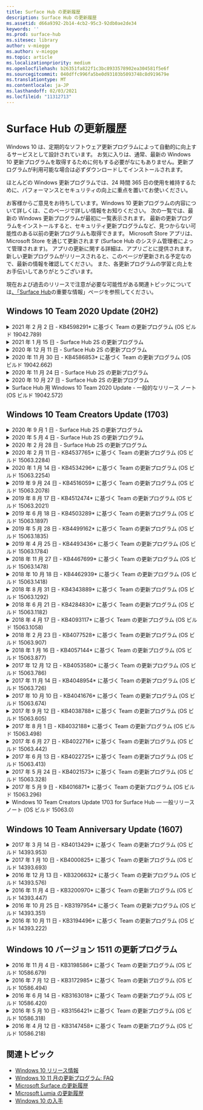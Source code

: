```yaml
---
title: Surface Hub の更新履歴
description: Surface Hub の更新履歴
ms.assetid: d66a9392-2b14-4cb2-95c3-92db0ae2de34
keywords: ''
ms.prod: surface-hub
ms.sitesec: library
author: v-miegge
ms.author: v-miegge
ms.topic: article
ms.localizationpriority: medium
ms.openlocfilehash: b26351fa822f1c3bc8933578902ea304581f5e6f
ms.sourcegitcommit: 040dffc996fa5be0d93103b5093748c8d919679e
ms.translationtype: MT
ms.contentlocale: ja-JP
ms.lasthandoff: 02/03/2021
ms.locfileid: "11312713"
---
```

# Surface Hub の更新履歴

Windows 10 は、定期的なソフトウェア更新プログラムによって自動的に向上するサービスとして設計されています。 お気に入りは、通常、最新の Windows 10 更新プログラムを取得するために何もする必要がなにもありません。更新プログラムが利用可能な場合は必ずダウンロードしてインストールされます。

ほとんどの Windows 更新プログラムでは、24 時間 365 日の使用を維持するために、パフォーマンスとセキュリティの向上に重点を置いてお使いください。

お客様からご意見をお待ちしています。Windows 10 更新プログラムの内容について詳しくは、このページで詳しい情報をお知りください。 次の一覧では、最新の Windows 更新プログラムが最初に一覧表示されます。 最新の更新プログラムをインストールすると、セキュリティ更新プログラムなど、見つからない可能性のある以前の更新プログラムも取得できます。 Microsoft Store アプリは、Microsoft Store を通じて更新されます (Surface Hub のシステム管理者によって管理されます)。 アプリの更新に関する詳細は、アプリごとに提供されます。
新しい更新プログラムがリリースされると、このページが更新される予定なので、最新の情報を確認してください。 また、各更新プログラムの学習と向上をお手伝いしてありがとうございます。

現在および過去のリリースで注意が必要な可能性がある関連トピックについては[、「Surface Hub](https://support.microsoft.com/products/surface-devices/surface-hub)の重要な情報」ページを参照してください。

## Windows 10 Team 2020 Update (20H2)

<details>
<summary>2021 年 2 月 2 日 - KB4598291* に基づく Team の更新プログラム (OS ビルド 19042.789)</summary>

Surface Hub に対するこの更新プログラムには、品質の向上とセキュリティ修正プログラムが含まれています。 Windows 10 の更新履歴に既に説明されていない Surface Hub の主要な更新 [プログラムには、次のものが](https://support.microsoft.com/help/4581839/windows-10-update-history)含まれます。

* デバイス アカウントの UPN が SMTP と等しくない場合に Exchange との予定表の同期が機能する問題を修正します。
* 管理者が Exchange との予定表の同期中にモダン認証の使用を無効にする機能を追加します。
* [デバイス アカウントの資格情報を使用する] 機能が有効にされた後に、Surface Hub ユーザーにプロキシ資格情報の入力を求めずに確認します。
* 認証を必要とするプロキシが使用されている場合、Windows Update とストアの更新プログラムのチェックが完了しない問題を解決します。
* ワイヤード (有線) 取り込みシナリオ中の Connect アプリの信頼性が向上します。

デバイスの機能とサービスを有効または無効にする方法については [、Surface Hub](https://docs.microsoft.com/surface-hub/) 管理者ガイドを参照してください。 *[KB4598291](https://support.microsoft.com/help/4598291)
</details>

<details>
<summary>2021 年 1 月 15 日 - Surface Hub 2S の更新プログラム</summary>

この更新プログラムは Surface Hub 2S に固有の更新プログラムであり、次に示すドライバーとファームウェアの更新プログラムを提供します。

* Surface SMC ファームウェア更新プログラム - 3.93.139.0
* Surface UEFI 更新プログラム - 694.3473.768.0
</details>

<details>
<summary>2020 年 12 月 11 日 - Surface Hub 2S の更新プログラム</summary>

この更新プログラムは Surface Hub 2S に固有の更新プログラムであり、次に示すドライバーとファームウェアの更新プログラムを提供します。

* Surface SMC ファームウェア更新プログラム - 3.92.139.0
* Surface UEFI 更新プログラム - 694.3447.768.0
</details>

<details>
<summary>2020 年 11 月 30 日 - KB4586853* に基づく Team の更新プログラム (OS ビルド 19042.662)</summary>

Surface Hub に対するこの更新プログラムには、品質の向上とセキュリティ修正プログラムが含まれています。 Windows 10 の更新履歴に既に説明されていない Surface Hub の主要な更新 [プログラムには、次のものが](https://support.microsoft.com/help/4581839/windows-10-update-history)含まれます。

* [プライバシー設定] ページに更新して、追加のオプションを提供します。
* セッションの終了クリーンアップが Edge Chromium に関連するデータを完全に削除する問題を修正します。
* 開始済みの会議がようこそ/スタート画面に表示されない問題を解決します。
* en-US 以外のローカルのクラウド回復に関する問題を解決します。
* Skype for Business
  * 方向オーディオのパフォーマンスが向上します。
  * Skype for Business 通話中にペンを使用する場合の"ペンタップ" サウンドの削減。
* Windows Insider Program に登録する際の信頼性が向上します。
* Windows チーム シェルの信頼性が向上します。

デバイスの機能とサービスを有効または無効にする方法については [、Surface Hub](https://docs.microsoft.com/surface-hub/) 管理者ガイドを参照してください。 *[KB4586853](https://support.microsoft.com/help/4586853)
</details>

<details>
<summary>2020 年 11 月 24 日 - Surface Hub 2S の更新プログラム</summary>

この更新プログラムは Surface Hub 2S に固有の更新プログラムであり、次に示すドライバーとファームウェアの更新プログラムを提供します。

* Surface SMC ファームウェア更新プログラム - 3.91.139.0
  * 接続スタンバイの信頼性を向上させる。
* Surface Touch ファームウェアの更新プログラム - 3.91.139.0
  * 接続スタンバイのタッチ応答を改善します。
* Surface USB オーディオ ファームウェアの更新プログラム - 3.91.139.0
* Surface ペンのファームウェア更新プログラム - 3.91.139.0
</details>

<details>
<summary>2020 年 10 月 27 日 - Surface Hub 2S の更新プログラム</summary>

この更新プログラムは Surface Hub 2S に固有の更新プログラムであり、次に示すドライバーとファームウェアの更新プログラムを提供します。

* Surface System Aggregator ファームウェア更新プログラム - 4.14.139.0
* Surface UEFI 更新プログラム - 694.3386.768.0
</details>

<details>
<summary>Surface Hub 用 Windows 10 Team 2020 Update - 一般的なリリース ノート (OS ビルド 19042.572)</summary>

Surface Hub に対するこの更新プログラムには、品質の向上とセキュリティ修正プログラムが含まれています。 Surface Hub の主要な更新プログラム [(Windows 10](https://support.microsoft.com/help/4581839/windows-10-update-history)の更新履歴に関する説明は既に示されていない) は[、「Windows 10 Team 2020 Update](https://docs.microsoft.com/surface-hub/surface-hub-2020-update-whats-new)の新機能」ページに示されています。

地域、配布方法、デバイスの種類別の更新プログラムの可用性に関する詳細については[、「Windows 10 Team 2020 Update](https://docs.microsoft.com/surface-hub/surface-hub-2020-update)のインストール」ページを参照してください。
</details>

## Windows 10 Team Creators Update (1703)

<details>
<summary>2020 年 9 月 1 日 - Surface Hub 2S の更新プログラム</summary>

この更新プログラムは Surface Hub 2S に固有の更新プログラムであり、次に示すドライバーとファームウェアの更新プログラムを提供します。

* Surface SMC ファームウェア更新プログラム - 1.177.139.0
  * フィールド修復シナリオを改善します。
* Surface SSD ファームウェア更新プログラム - 5.14.139.0
  * システムの安定性が向上します。
* Surface Serial Hub ドライバー - 9.40.139.0
  * システムの安定性が向上します。
</details>

<details>
<summary>2020 年 5 月 4 日 - Surface Hub 2S の更新プログラム</summary>

この更新プログラムは Surface Hub 2S に固有の更新プログラムであり、次に示すドライバーとファームウェアの更新プログラムを提供します。

* Surface USB オーディオ ドライバー - 15.3.6.0
  * 方向オーディオのパフォーマンスが向上します。
* Intel(R) ディスプレイ オーディオ ドライバー - 10.27.0.5
  * 画面共有のシナリオを改善します。
* Intel(R) グラフィックス ドライバー - 26.20.100.7263
  * システムの安定性が向上します。
* Surface System ドライバー - 1.7.139.0
  * システムの安定性が向上します。
* Surface SMC ファームウェア更新プログラム - 1.176.139.0
  * システムの安定性が向上します。
</details>

<details>
<summary>2020 年 2 月 28 日 - Surface Hub 2S の更新プログラム</summary>

この更新プログラムは Surface Hub 2S に固有の更新プログラムであり、次に示すドライバーとファームウェアの更新プログラムを提供します。

* Surface Integration ドライバー - 13.46.139.0 
  * 表示の明るさのシナリオを改善します。
* Intel(R) 管理エンジン インターフェイス ドライバー - 1914.12.0.1256
  * システムの安定性が向上します。
* Surface SMC ファームウェア更新プログラム - 1.161.139.0
  * ペン バッテリのパフォーマンスが向上します。
* Surface UEFI 更新プログラム - 694.2938.768.0
  * システムの安定性が向上します。
</details>

<details>
<summary>2020 年 2 月 11 日 - KB4537765* に基づく Team の更新プログラム (OS ビルド 15063.2284)</summary>

Surface Hub に対するこの更新プログラムには、品質の向上とセキュリティ修正プログラムが含まれています。 [Windows 10](https://support.microsoft.com/help/4018124/windows-10-update-history)の更新履歴に示されていない Surface Hub の主要な更新プログラムには、次のものが含まれます。

* Skype for Business 通話中に他の参加者が Hub 2S をうまく聞こえない問題を解決します。
* Surface Hub でのアラビア語、ヘブライ語、その他の RTL 言語の使用シナリオの信頼性が向上します。

デバイスの機能とサービスを有効または無効にする方法については [、Surface Hub](https://docs.microsoft.com/surface-hub/) 管理者ガイドを参照してください。
*[KB4537765](https://support.microsoft.com/help/4537765)
</details>

<details>
<summary>2020 年 1 月 14 日 - KB4534296* に基づく Team の更新プログラム (OS ビルド 15063.2254)</summary>

Surface Hub に対するこの更新プログラムには、品質の向上とセキュリティ修正プログラムが含まれています。 [Windows 10](https://support.microsoft.com/help/4018124/windows-10-update-history)の更新履歴に示されていない Surface Hub の主要な更新プログラムには、次のものが含まれます。

* Microsoft Surface Hub 2S のログ収集に関する問題に解決します。

デバイスの機能とサービスの有効化/無効化については [、Surface Hub](https://docs.microsoft.com/surface-hub/) 管理者ガイドを参照してください。
*[KB4534296](https://support.microsoft.com/help/4534296)
</details>

<details>
<summary>2019 年 9 月 24 日 - KB4516059* に基づく Team の更新プログラム (OS ビルド 15063.2078)</summary>

Surface Hub に対するこの更新プログラムには、品質の向上とセキュリティ修正プログラムが含まれています。 [Windows 10](https://support.microsoft.com/help/4018124/windows-10-update-history)の更新履歴に示されていない Surface Hub の主要な更新プログラムには、次のものが含まれます。

 * 回復オプションを正確に反映するように Surface Hub 2S の [回復設定] ページに更新します。
 * デバイスの認識を向上させるために、Surface Hub 2S のようこそ画面に更新します。
 * Windows チーム シェルのバックグラウンドが正しく表示されない問題に対処しました。
 * MDM ポリシーを使用して構成した場合のスタート メニューのレイアウトの永続性に関する問題に対処しました。
 * 一部の内部 Web サイトを参照するときに発生する Microsoft Edge の問題を修正しました。
 * 全画面モードで表示するときに発生する Skype for Business の問題を修正しました。

デバイスの機能とサービスを有効または無効にする方法については [、Surface Hub](https://docs.microsoft.com/surface-hub/) 管理者ガイドを参照してください。
*[KB4503289](https://support.microsoft.com/help/4503289)
</details>

<details>
<summary>2019 年 8 月 17 日 - KB4512474* に基づく Team の更新プログラム (OS ビルド 15063.2021)</summary>

Surface Hub に対するこの更新プログラムには、品質の向上とセキュリティ修正プログラムが含まれています。 Windows 10 の更新履歴に既に説明されていない Surface Hub の主要な更新 [プログラムには、次のものが](https://support.microsoft.com/help/4018124/windows-10-update-history)含まれます。

 * Hub 2S でのビデオ アウトが既定で "重複" モードに設定されます。
 * Surface Hub での一部のアラビア語の使用シナリオの信頼性が向上します。

デバイスの機能とサービスを有効または無効にする方法については [、Surface Hub](https://docs.microsoft.com/surface-hub/) 管理者ガイドを参照してください。
*[KB4503289](https://support.microsoft.com/help/4503289)
 </details>

<details>
<summary>2019 年 6 月 18 日 - KB4503289* に基づく Team の更新プログラム (OS ビルド 15063.1897)</summary>

Surface Hub に対するこの更新プログラムには、品質の向上とセキュリティ修正プログラムが含まれています。 [Windows 10](https://support.microsoft.com/help/4018124/windows-10-update-history)の更新履歴に示されていない Surface Hub の主要な更新プログラムには、次のものが含まれます。

* ユーザーが Azure Active Directory アカウントを使用して Microsoft Surface Hub デバイスにサインインする妨げの問題に解決します。 この問題は、前のセッションが正常に終了しなかったため発生します。
* デバイス アカウントのセットアップ シナリオで、ID プロバイダーと Exchange に TLS 1.2 接続のサポートを追加します。
* Hub 2S のハードウェア診断アプリの信頼性を向上させる修正プログラム。 
* Hub 2S での初回実行時のセットアップ エクスペリエンスの一貫性を向上させる修正。 

デバイスの機能とサービスを有効または無効にする方法については [、Surface Hub](https://docs.microsoft.com/surface-hub/) 管理者ガイドを参照してください。
*[KB4503289](https://support.microsoft.com/help/4503289)
</details>

<details>
<summary>2019 年 5 月 28 日 - KB4499162* に基づく Team の更新プログラム (OS ビルド 15063.1835)</summary>

Surface Hub に対するこの更新プログラムには、品質の向上とセキュリティ修正プログラムが含まれています。 [Windows 10](https://support.microsoft.com/help/4018124/windows-10-update-history)の更新履歴に示されていない Surface Hub の主要な更新プログラムには、次のものが含まれます。

* [デバイス アカウントの資格情報を使用する] 機能が有効にされた後に、Surface Hub ユーザーにプロキシ資格情報の入力を求めずに確認します。
* 音声ビデオが正しいプロキシを使用しないので、Skype 接続が定期的に失敗する問題を解決します。
* Skype for Business での TLS 1.2 のサポートを追加します。
* Skype サーバーで TLS 1.0 または TLS 1.1 が無効になっている場合に、Skype クライアントで SIP 接続エラーを解決します。

デバイスの機能とサービスの有効化/無効化については [、Surface Hub](https://docs.microsoft.com/surface-hub/) 管理者ガイドを参照してください。
*[KB4499162](https://support.microsoft.com/help/4499162)
</details>

<details>
<summary>2019 年 4 月 25 日 - KB4493436* に基づく Team の更新プログラム (OS ビルド 15063.1784)</summary>

Surface Hub に対するこの更新プログラムには、品質の向上とセキュリティ修正プログラムが含まれています。 [Windows 10](https://support.microsoft.com/help/4018124/windows-10-update-history)の更新履歴に示されていない Surface Hub の主要な更新プログラムには、次のものが含まれます。

* Surface Hub に接続されている一部の USB デバイスで、ビデオとオーディオの同期の問題を解決します。

デバイスの機能とサービスを有効または無効にする方法については [、Surface Hub](https://docs.microsoft.com/surface-hub/) 管理者ガイドを参照してください。
*[KB4493436](https://support.microsoft.com/help/4493436)
</details>

<details>
<summary>2018 年 11 月 27 日 - KB4467699* に基づく Team の更新プログラム (OS ビルド 15063.1478)</summary>

Surface Hub に対するこの更新プログラムには、品質の向上とセキュリティ修正プログラムが含まれています。 [Windows 10](https://support.microsoft.com/help/4018124/windows-10-update-history)の更新履歴に示されていない Surface Hub の主要な更新プログラムには、次のものが含まれます。

* 一部のユーザーが "My Meetings and Files" にSigning-In妨げる問題に取り組んでいます。

デバイスの機能とサービスの有効化/無効化については [、Surface Hub](https://docs.microsoft.com/surface-hub/) 管理者ガイドを参照してください。
*[KBKB4467699](https://support.microsoft.com/help/KB4467699)
</details>

<details>
<summary>2018 年 10 月 18 日 - KB4462939* に基づく Team の更新プログラム (OS ビルド 15063.1418)</summary>

Surface Hub に対するこの更新プログラムには、品質の向上とセキュリティ修正プログラムが含まれています。 [Windows 10](https://support.microsoft.com/help/4018124/windows-10-update-history)の更新履歴に示されていない Surface Hub の主要な更新プログラムには、次のものが含まれます。

* Skype for Business の修正プログラム: 
  * スリープ状態から再び使用する場合の Skype for Business 接続の問題を解決します。
  * デバイスがインターネットに接続されている場合に、Skype for Business のネットワーク接続の問題を解決します
  * ディレクトリからユーザーを検索するときに Skype for Business のクラッシュを解決します
* ハブがエンタープライズ プロキシ環境で誤って 「インターネット接続なし」と報告する問題を解決します。
* ユーザーが新しいホワイトボード エクスペリエンスに取り込む機能を実装しました。

デバイスの機能とサービスの有効化/無効化については [、Surface Hub](https://docs.microsoft.com/surface-hub/) 管理者ガイドを参照してください。
*[KB4462939](https://support.microsoft.com/help/4462939)
</details>

<details>
<summary>2018 年 8 月 31 日 - KB4343889* に基づく Team の更新プログラム (OS ビルド 15063.1292)</summary>

Surface Hub に対するこの更新プログラムには、品質の向上とセキュリティ修正プログラムが含まれています。 Windows 10 の更新履歴に既に説明されていない Surface Hub の主要な更新 [プログラムには、次のものが](https://support.microsoft.com/help/4018124/windows-10-update-history)含まれます。

* Microsoft Teams のサポートを追加します
* Intune の登録に関するタスク管理の問題を解決します
* 管理者がハブのインスタント メッセージングサービスと電子メール サービスを無効にできます。
* Surface Hub Skype for Business アプリのその他のバグ修正と信頼性の向上

デバイスの機能とサービスを有効または無効にする方法については [、Surface Hub](https://docs.microsoft.com/surface-hub/) 管理者ガイドを参照してください。
*[KB4343889](https://support.microsoft.com/help/4343889)
</details>

<details>
<summary>2018 年 6 月 21 日 - KB4284830* に基づく Team の更新プログラム (OS ビルド 15063.1182)</summary>

Surface Hub に対するこの更新プログラムには、品質の向上とセキュリティ修正プログラムが含まれています。 Windows 10 の更新履歴に既に説明されていない Surface Hub の主要な更新 [プログラムには、次のものが](https://support.microsoft.com/help/4018124/windows-10-update-history)含まれます。

* EMEA での GDPR 要件のサポートに関するテレメトリの変更

デバイスの機能とサービスの有効化/無効化については [、Surface Hub](https://docs.microsoft.com/surface-hub/) 管理者ガイドを参照してください。
*[KB4284830](https://support.microsoft.com/help/KB4284830)
</details>

<details>
<summary>2018 年 4 月 17 日 - KB4093117* に基づく Team の更新プログラム (OS ビルド 15063.1058)</summary>

Surface Hub に対するこの更新プログラムには、品質の向上とセキュリティ修正プログラムが含まれています。 [Windows 10](https://support.microsoft.com/help/4018124/windows-10-update-history)の更新履歴に示されていない Surface Hub の主要な更新プログラムには、次のものが含まれます。

* ワイヤード (有線) プロジェクションの問題を解決します
* 特定の MDM (モバイル デバイス管理) ポリシーの一括更新を有効にする
* 国際通話に関するダイヤラーの問題を解決します
* 2 台の Surface Hub が同じ会議に参加する場合の画像解決の問題に対応します
* OMS (Operations Management Suite) 証明書処理エラーを解決します
* セッションの最後にクリーンアップする際のセキュリティの問題に解決する
* Surface Hub がチャネル 149 ~ 165 に指定されている場合の Miracast の問題に対応します
  * チャネル 149 ~ 165 は、地域政府の規制により、ヨーロッパ、日本、またはイスラエルでは引き続き使用できません。

デバイスの機能とサービスの有効化/無効化については [、Surface Hub](https://docs.microsoft.com/surface-hub/) 管理者ガイドを参照してください。
*[KB4093117](https://support.microsoft.com/help/4093117)
</details>

<details>
<summary>2018 年 2 月 23 日 - KB4077528* に基づく Team の更新プログラム (OS ビルド 15063.907)</summary>

Surface Hub に対するこの更新プログラムには、品質の向上とセキュリティ修正プログラムが含まれています。 [Windows 10](https://support.microsoft.com/help/4018124/windows-10-update-history)の更新履歴に示されていない Surface Hub の主要な更新プログラムには、次のものが含まれます。

* MDM 設定が正しく適用されない問題を解決しました
* クリーンアップ 処理の改善

デバイスの機能とサービスの有効化/無効化については [、Surface Hub](https://docs.microsoft.com/surface-hub/) 管理者ガイドを参照してください。
*[KB4077528](https://support.microsoft.com/help/4077528)
</details>

<details>
<summary>2018 年 1 月 16 日 - KB4057144* に基づく Team の更新プログラム (OS ビルド 15063.877)</summary>

Surface Hub に対するこの更新プログラムには、品質の向上とセキュリティ修正プログラムが含まれています。 [Windows 10](https://support.microsoft.com/help/4018124/windows-10-update-history)の更新履歴に示されていない Surface Hub の主要な更新プログラムには、次のものが含まれます。

* MDM を使ってスタート メニューのタイル レイアウトを管理する機能を追加します
* パスワードのローテーション構成に関する MDM バグの修正

デバイスの機能とサービスを有効または無効にする方法については [、Surface Hub](https://docs.microsoft.com/surface-hub/) 管理者ガイドを参照してください。
*[KB4057144](https://support.microsoft.com/help/4057144)
</details>

<details>
<summary>2017 年 12 月 12 日 - KB4053580* に基づく Team の更新プログラム (OS ビルド 15063.786)</summary>

Surface Hub に対するこの更新プログラムには、品質の向上とセキュリティ修正プログラムが含まれています。 Windows 10 の更新履歴に既に説明されていない Surface Hub の主要な更新 [プログラムには、次のものが](https://support.microsoft.com/help/4018124/windows-10-update-history)含まれます。

* Skype for Business 通話中にカメラのビデオフラッシュ (ちらつき) を解決します
* 通知センターの SSD ID の問題を解決します

デバイスの機能とサービスを有効または無効にする方法については [、Surface Hub](https://docs.microsoft.com/surface-hub/) 管理者ガイドを参照してください。
*[KB4053580](https://support.microsoft.com/help/4053580)
</details>

<details>
<summary>2017 年 11 月 14 日 - KB4048954* に基づく Team の更新プログラム (OS ビルド 15063.726)</summary>

Surface Hub に対するこの更新プログラムには、品質の向上とセキュリティ修正プログラムが含まれています。 Windows 10 の更新履歴に既に説明されていない Surface Hub の主要な更新 [プログラムには、次のものが](https://support.microsoft.com/help/4018124/windows-10-update-history)含まれます。

* MDM ポリシーを使用して 802.1x ワイヤード (有線) ネットワーク認証を有効にできる機能更新プログラム。
* ユーザーがファイルを開く際に、選択したアプリケーションを動的に選択できる機能更新プログラム。
* セッションの終了クリーンアップによって、ユーザーのアカウントとデバイスの間のすべての接続が完全に削除される問題を修正します。
* クリーンアップ時間と Miracast 接続時間を改善するパフォーマンスの修正。
* Ad-hock 会議中の簡単な認証の利用について紹介します。
* サービス コンポーネントがデバイス全体で構成されているのと同じプロキシを使用するように修正します。
* デバイスによって送信される利用統計情報を減らし、さらに徹底的にセキュリティ保護し、帯域幅の使用率を削減します。
* 会議の終了後にユーザーが Microsoft にフィードバックを提供できる機能を有効にします。

デバイスの機能とサービスの有効化/無効化については [、Surface Hub](https://docs.microsoft.com/surface-hub/) 管理者ガイドを参照してください。
*[KB4048954](https://support.microsoft.com/help/4048954)
</details>

<details>
<summary>2017 年 10 月 10 日 - KB4041676* に基づく Team の更新プログラム (OS ビルド 15063.674)</summary>

Surface Hub に対するこの更新プログラムには、品質の向上とセキュリティ修正プログラムが含まれています。 [Windows 10](https://support.microsoft.com/help/4018124/windows-10-update-history)の更新履歴に示されていない Surface Hub の主要な更新プログラムには、次のものが含まれます。

* Skype for Business
  * スリープ状態から再起動するときにデバイスの再起動が必要だった問題を解決します。
  * 外部の連絡先が Skype Online Hub アカウントを介して解決しなかった問題を修正します。
* PowerPoint
  * 一部の PowerPoint プレゼンテーションが Hub に表示されない問題を修正します。
* 全般的な情報
  * システム管理者が USB ポートを無効にできない問題を解決する修正。

*[KB4041676](https://support.microsoft.com/help/4041676)
</details>

<details>
<summary>2017 年 9 月 12 日 - KB4038788* に基づく Team の更新プログラム (OS ビルド 15063.605) </summary>

Surface Hub に対するこの更新プログラムには、品質の向上とセキュリティ修正プログラムが含まれています。 Windows 10 の更新履歴に既に説明されていない Surface Hub の主要な更新 [プログラムには、次のものが](https://support.microsoft.com/help/4018124/windows-10-update-history)含まれます。

* Security
  * デバイスがスリープ状態からスリープ解除される場合の Bitlocker の問題を解決します。
* 全般的な情報
  * デバイス正常性の利用統計情報の頻度/量を減らして、システムのパフォーマンスを向上させます。
  * デバイスがシステム ログを収集妨げる問題を修正します。

*[KB4038788](https://support.microsoft.com/help/4038788)
</details>

<details>
<summary>2017 年 8 月 1 日 - KB4032188* に基づく Team の更新プログラム (OS ビルド 15063.498)</summary>

* Skype for Business 
  * 再試行またはシステムの再起動がSign-In Skype for Business の問題を解決します。
  * Skype for Business 会議時間が正しく表示されない問題を解決します。
  * Surface Hub の Skype for Business の信頼性を向上させる修正プログラム。

*[KB4032188](https://support.microsoft.com/help/4032188)
</details>

<details>
<summary>2017 年 6 月 27 日 - KB4022716* に基づく Team の更新プログラム (OS ビルド 15063.442)</summary>

Surface Hub に対するこの更新プログラムには、品質の向上とセキュリティ修正プログラムが含まれています。 [Windows 10](https://support.microsoft.com/help/4018124/windows-10-update-history)の更新履歴に示されていない Surface Hub の主要な更新プログラムには、次のものが含まれます。

* NVIDIA ドライバーのクラッシュに対処します。このクラッシュでは、84" Surface Hub の電源をオフにし、手動で再起動する必要があります。
* 一部のアプリが 84" Surface Hub で起動できない問題を解決しました。

*[KB4022716](https://support.microsoft.com/help/4022716)
</details>

<details>
<summary>2017 年 6 月 13 日 - KB4022725* に基づく Team の更新プログラム (OS ビルド 15063.413)</summary>

Surface Hub に対するこの更新プログラムには、品質の向上とセキュリティ修正プログラムが含まれています。 Windows 10 の更新履歴に既に説明されていない Surface Hub の主要な更新 [プログラムには、次のものが](https://support.microsoft.com/help/4018124/windows-10-update-history)含まれます。

* 全般的な情報
  * ペンに関するペンインクドロップの問題の解決
  * 会議の "クリーンアップ" に時間が長引く問題が解決されました

*[KB4022725](https://support.microsoft.com/help/4022725)
</details>

<details>
<summary>2017 年 5 月 24 日 - KB4021573* に基づく Team の更新プログラム (OS ビルド 15063.328)</summary>

Surface Hub に対するこの更新プログラムには、品質の向上とセキュリティ修正プログラムが含まれています。 Windows 10 の更新履歴に既に説明されていない Surface Hub の主要な更新 [プログラムには、次のものが](https://support.microsoft.com/help/4018124/windows-10-update-history)含まれます。

* 全般的な情報
  * 更新時のプロキシ設定の保持に関する問題が解決されました

*[KB4021573](https://support.microsoft.com/help/4021573)
</details>

<details>
<summary>2017 年 5 月 9 日 - KB4016871* に基づく Team の更新プログラム (OS ビルド 15063.296)</summary>

Surface Hub に対するこの更新プログラムには、品質の向上とセキュリティ修正プログラムが含まれています。 [Windows 10](https://support.microsoft.com/help/4018124/windows-10-update-history)の更新履歴に示されていない Surface Hub の主要な更新プログラムには、次のものが含まれます。

* 全般的な情報
  * スリープ/スリープ解除サイクルの問題に対処する
  * リセットと回復のいくつかの問題を解決しました
  * 更新履歴タブの問題に対処しました
  * Miracast サービスの起動に関する問題の解決
* アプリ
  * 固定アプリ パッケージの更新エラー

*[KB4016871](https://support.microsoft.com/help/4016871)
</details>

<details>
<summary>Windows 10 Team Creators Update 1703 for Surface Hub — 一般リリース ノート (OS ビルド 15063.0)</summary>

Surface Hub に対するこの更新プログラムには、品質の向上とセキュリティ修正プログラムが含まれています。 [Windows 10](https://support.microsoft.com/help/4018124/windows-10-update-history)の更新履歴に示されていない Surface Hub の主要な更新プログラムには、次のものが含まれます。

* 大画面エクスペリエンスの進化 
  * ようこそスタート画面で会議のカルーセルを改善しました
  * スタート メニューから直接会議に参加してセッションを終了する
  * アプリはセッション中に多くの画面を利用できます。
  * 簡素化された Skype コントロール
  * フィードバックを提供するための改善されたメカニズム
* 個人用コンテンツにアクセスする*
  * ウェルカム またはスタートからの個人用シングル サインオン
  * スタート メニューから直接会議に参加してセッションを終了する
  * OneDrive for Business から個人用ファイルにスタートから直接アクセスする
  * 事前入力された出席者サインイン
  * "Authenticator" アプリを使用した効率的な認証フロー**
* 展開&管理性 
  * 一括プロビジョニングによる OOBE エクスペリエンスの簡素化
  * クラウドベースのデバイス回復サービス
  * エンタープライズ クライアント証明書のサポート
  * プロキシ資格情報のサポートの強化
  * Skype Quality of Service (QoS) 構成のサポートの追加と改善
  * [設定] で既定のデバイス ボリュームを設定する機能が追加されました
  * Surface Hub の設定に対する MDM サポートの [強化](https://docs.microsoft.com/surface-hub/remote-surface-hub-management)
* セキュリティの強化 
  * USB ドライブを BitLocker にのみ制限する機能が追加されました
  * MDM 経由で USB ポートを無効にする機能が追加されました
  * タイムアウト時に "セッションの再開" 機能を無効にする機能が追加されました
  * ワイヤード (有線) 802.1x サポートの追加
* オーディオとプロジェクション
  * Dolby オーディオ "Human Speaker" の機能強化
  * Skype for Business 通話中にペンを使用する場合の"ペンタップ" サウンドの削減
  * Miracast インフラストラクチャ接続のサポートが追加されました
* 信頼性とパフォーマンスの修正
  * リセットと回復のいくつかの問題を解決しました
  * クライアント証明書を利用する際の Surface Hub Exchange 認証の問題の解決
  * ネットワークWi-Fiと資格情報の安定性の向上
  * ビデオ再生中に Miracast オーディオがポップアップし、同期の問題が修正されました
  * 自動接続動作を無効にする設定が含まれています

*シングル サインイン機能では、Office365 と OneDrive for Business を使用する必要があります **サービス要件については管理者ガイドを参照してください

</details>

## Windows 10 Team Anniversary Update (1607)

<details>
<summary>2017 年 3 月 14 日 - KB4013429* に基づく Team の更新プログラム (OS ビルド 14393.953)</summary>

Surface Hub に対するこの更新プログラムには、品質の向上とセキュリティ修正プログラムが含まれています。 [Windows 10](https://support.microsoft.com/help/4018124/windows-10-update-history)の更新履歴に示されていない Surface Hub の主要な更新プログラムには、次のものが含まれます。

* 全般的な情報
  * ファイルの場所が制限された場所への移動を防ぐためのエクスプローラーのセキュリティ修正プログラム
* Skype for Business
  * リモート デスクトップ ベースの画面共有中の待機時間に対処するための修正

*[KB4013429](https://support.microsoft.com/help/4013429)
</details>

<details>
<summary>2017 年 1 月 10 日 - KB4000825* に基づく Team の更新プログラム (OS ビルド 14393.693)</summary>

Surface Hub に対するこの更新プログラムには、品質の向上とセキュリティ修正プログラムが含まれています。 Windows 10 の更新履歴に既に説明されていない Surface Hub の主要な更新 [プログラムには、次のものが](https://support.microsoft.com/help/4018124/windows-10-update-history)含まれます。

* 106/109 キーボード レイアウトの選択が有効で、物理的な日本語キーボードで使用できます。

*[KB4000825](https://support.microsoft.com/help/4000825)
</details>

<details>
<summary>2016 年 12 月 13 日 - KB3206632* に基づく Team の更新プログラム (OS ビルド 14393.576)</summary>

Surface Hub に対するこの更新プログラムには、品質の向上とセキュリティ修正プログラムが含まれています。 Windows 10 の更新履歴に既に説明されていない Surface Hub の主要な更新 [プログラムには、次のものが](https://support.microsoft.com/help/4018124/windows-10-update-history)含まれます。

* ワイヤード (有線) 接続のオーディオのゆがみの問題を解決します

*[KB3206632](https://support.microsoft.com/help/3206632)
</details>

<details>
<summary>2016 年 11 月 4 日 - KB3200970* に基づく Team の更新プログラム (OS ビルド 14393.447)</summary>

Surface Hub 用の Windows 10 Team Anniversary Update (バージョン 1607) に対するこの更新プログラムには、品質の向上とセキュリティ修正プログラムが含まれています。 [Windows 10](https://support.microsoft.com/help/4018124/windows-10-update-history)の更新履歴に示されていない Surface Hub の主要な更新プログラムには、次のものが含まれます。

* 信頼性を向上させる Skype for Business のバグ修正プログラム

*[KB3200970](https://support.microsoft.com/help/3200970)
</details>

<details>
<summary>2016 年 10 月 25 日 - KB3197954* に基づく Team の更新プログラム (OS ビルド 14393.351)</summary>

Surface Hub に対するこの更新プログラムには、品質の向上とセキュリティ修正プログラムが含まれています。 Windows 10 の更新履歴に既に説明されていない Surface Hub の主要な更新 [プログラムには、次のものが](https://support.microsoft.com/help/4018124/windows-10-update-history)含まれます。

* OS と Bios で新しいスリープ機能を有効にし、Surface Hub の消費電力を削減し、長期的な信頼性を向上させる
* 全般的な情報
  * スクリーン キーボードが表示されない場合があるシナリオを解決します。
  * スケジュールされた会議を開く際にときどき発生するホワイトボード アプリケーションのシフトを解決します
  * デバイスのリセット後に管理者がローカル管理者パスワードを変更できない問題を解決します
  * デバイスのリセット中のステータス バー追跡に関する BIOS の変更解決の問題
  * 電源ダウンの問題を解決するための UEFI 更新プログラム

*[KB3197954](https://support.microsoft.com/help/3197954)
</details>

<details>
<summary>2016 年 10 月 11 日 - KB3194496* に基づく Team の更新プログラム (OS ビルド 14393.222)</summary>

この更新プログラムにより、Windows 10 Team Anniversary Update が Surface Hub に追加され、品質の向上とセキュリティ修正プログラムが含まれています。 (デバイスは、インストール後に Windows 10 Version 1607 を実行します)。)Windows 10 の更新履歴に既に説明されていない Surface Hub の主要な更新 [プログラムには、次のものが](https://support.microsoft.com/help/4018124/windows-10-update-history)含まれます。

* Skype for Business
  * フェデレーション アカウントを使用して会議に参加する場合の問題など、会議に参加する際のパフォーマンスの向上
  * ビデオ ベースの画面共有 (VBSS) のサポートが Skype for Business for Surface Hub で利用可能に
  * アイドル時間の問題が 5 分後に解決された切断
  * 解決済み Skype Hub からハブへの画面共有の失敗
  * Skype ビデオの機能強化。次の機能が追加されています。
    * 複数のビデオ発表者との会議中にビデオが失われる
    * 通話中のビデオトリミング
    * 他の参加者に対して発信通話ビデオが表示されない
  * UPN サインイン エラーに関する問題に対処しました
  * セッション開始プロトコル (SIP) 呼び出しの使用中にダイヤル パッドに関する問題に対処しました
* ホワイトボード
  * ユーザーが OneDrive オンライン サービスを使用してホワイトボード セッションを保存および取り消す (共有機能経由)
  * ドックからペンを取り外す際のホワイトボードの起動の改善
* アプリ
  * 個人用ファイルと仕事用ファイルにアクセスするためにプレインストールされた OneDrive アプリ
  * 写真やビデオを表示するためにプレインストールされたフォト アプリ
  * プレインストール済みの PowerBI アプリ(ダッシュボードを表示)
  * 新Officeアプリ (Word、Excel、PowerPoint) はすべてインク対応です。
  * Surface Hub の Edge で Flash ベースの Web サイトがサポートされる
* 全般的な情報
  * 有効なオーディオ デバイスの選択 (外部オーディオ デバイスを使用して接続された Surface Hub の場合)
  * DisplayPort 出力コネクタでの HDCP のサポートの有効化
  * 使いやすさの最適化のための設定に対するシステム UI の変更 (詳細については、「ユーザーガイドと [管理者](https://www.microsoft.com/surface/support/surface-hub) ガイド」を参照)
  * Azure Active Directory のサインイン フローを高速化するバグ修正とパフォーマンスの最適化
  * Surface Hub のリセットと復元に必要な時間が大幅に短縮されました。
  * Windows Defender UI が設定内に追加されている
  * 起動する UX タッチの強化
  * サポートされているデバイスで、Miracast 経由で 1080p を超えるワイヤレス プロジェクションのサポートを有効にしました
  * "インターネットに接続しない" と "予定が最新の状態になっていません" という誤った通知の起動後の状態が解決されました
  * スクリーン キーボードの信頼性の向上
  * Operations Management Suite (OMS) での Windows イメージング & 構成デザイナー (ICD) と強化された Surface Hub 監視ソリューションを使用した Surface Hub プロビジョニング パッケージの作成に関する追加サポート

*[KB3194496](https://support.microsoft.com/help/3194496)
</details>

## Windows 10 バージョン 1511 の更新プログラム

<details>
<summary>2016 年 11 月 4 日 - KB3198586* に基づく Team の更新プログラム (OS ビルド 10586.679)</summary>

Surface Hub に対する Windows 10 Team (バージョン 1511) の更新プログラムには [、Windows 10](https://support.microsoft.com/help/4018124/windows-10-update-history)の更新履歴に示されている品質向上とセキュリティ修正プログラムが含まれています。 この更新プログラムには、Surface Hub 固有の項目はありません。

*[KB3198586](https://support.microsoft.com/help/3198586)
</details>

<details>
<summary>2016 年 7 月 12 日 - KB3172985* に基づく Team の更新プログラム (OS ビルド 10586.494)</summary>

この更新プログラムには、品質の向上とセキュリティ修正プログラムが含まれています。 この更新プログラムでは、新しいオペレーティング システム機能は導入されません。 Surface Hub に固有の主な変更 [(Windows 10](https://support.microsoft.com/help/4018124/windows-10-update-history)の更新履歴に含まれていないもの) には、次のものが含まれます。

* Windows システムのクラッシュの原因となる問題を修正しました
* エッジクラッシュが繰り返し発生する問題を修正しました
* シャットダウン前サービスのクラッシュの原因となる問題を修正しました
* セッション後に一部のアプリ データが正しく削除されない問題を修正しました
* NFC パフォーマンスを向上させるために更新された Broadcom NFC ドライバー
* Miracast のWi-Fi向上するために、ドライバーを更新しました
* 84" Surface Hub デバイスに暗いコンテンツやあいまいなコンテンツが表示される表示バグを修正する Nvidia ドライバーが更新されました
* 次を含む、多数の Skype for Business の問題が修正されました。 
  * 会議中に Skype for Business が切断される原因となる問題
  * 会議の開催者がフェデレーション構成を使用していたときに、ユーザーが会議に参加できなかった問題
  * Skype for Business アプリケーション共有の有効化
  * Skype アプリケーションのクラッシュの原因となる問題
* 完了前にデバイスのリセットが中断された場合に OS が破損する可能性をユーザーに通知するプロンプトを [設定] に追加しました

*[KB3172985](https://support.microsoft.com/help/3172985)
</details>

<details>
<summary>2016 年 6 月 14 日 - KB3163018* に基づく Team の更新プログラム (OS ビルド 10586.420)</summary>

Surface Hub に対するこの更新プログラムには、品質の向上とセキュリティ修正プログラムが含まれています。 この更新プログラムでは、新しいオペレーティング システム機能は導入されません。 Windows 10 の更新履歴に既に説明されていない Surface Hub の主要な更新 [プログラムには、次のものが](https://support.microsoft.com/help/4018124/windows-10-update-history)含まれます。

* 制約付きリリース。 Surface Hub 固有のパッケージの詳細については、2016 年 7 月 12 日 - [KB3172985](https://support.microsoft.com/en-us/help/3172985) (OS ビルド 10586.494) を参照してください。

*[KB3163018](https://support.microsoft.com/help/3163018)
</details>

<details>
<summary>2016 年 5 月 10 日 - KB3156421* に基づく Team の更新プログラム (OS ビルド 10586.318)</summary>

Surface Hub に対するこの更新プログラムには、品質の向上とセキュリティ修正プログラムが含まれています。 この更新プログラムでは、新しいオペレーティング システム機能は導入されません。 Windows 10 の更新履歴に既に説明されていない Surface Hub の主要な更新 [プログラムには、次のものが](https://support.microsoft.com/help/4018124/windows-10-update-history)含まれます。

* 特定のストア アプリ (OneDrive) のインストールを妨げる問題を修正しました
* アプリケーションでタッチ入力の応答が停止する原因となる問題を修正しました

*[KB3156421](https://support.microsoft.com/help/3156421)
</details>

<details>
<summary>2016 年 4 月 12 日 - KB3147458* に基づく Team の更新プログラム (OS ビルド 10586.218)</summary>

Surface Hub に対するこの更新プログラムには、品質の向上とセキュリティ修正プログラムが含まれています。 この更新プログラムでは、新しいオペレーティング システム機能は導入されません。 Windows 10 の更新履歴に既に説明されていない Surface Hub の主要な更新 [プログラムには、次のものが](https://support.microsoft.com/help/4018124/windows-10-update-history)含まれます。

* セッション間でボリューム レベルが正しくリセットされない問題を修正しました

*[KB3147458](https://support.microsoft.com/help/3147458)
</details>

## 関連トピック

* [Windows 10 リリース情報](https://go.microsoft.com/fwlink/p/?LinkId=724328)
* [Windows 10 11 月の更新プログラム: FAQ](https://windows.microsoft.com/windows-10/windows-update-faq)
* [Microsoft Surface の更新履歴](https://go.microsoft.com/fwlink/p/?LinkId=724327)
* [Microsoft Lumia の更新履歴](https://go.microsoft.com/fwlink/p/?LinkId=785968)
* [Windows 10 の入手](https://go.microsoft.com/fwlink/p/?LinkId=616447)
